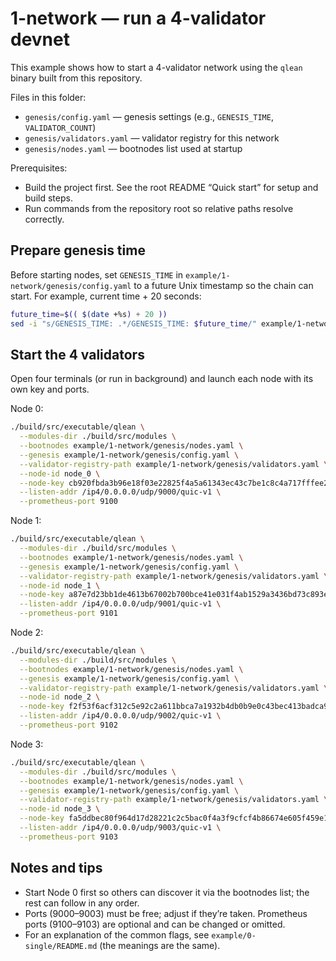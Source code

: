 # 1-network — run a 4-validator devnet

This example shows how to start a 4-validator network using the `qlean` binary built from this repository.

Files in this folder:
- `genesis/config.yaml` — genesis settings (e.g., `GENESIS_TIME`, `VALIDATOR_COUNT`)
- `genesis/validators.yaml` — validator registry for this network
- `genesis/nodes.yaml` — bootnodes list used at startup

Prerequisites:
- Build the project first. See the root README “Quick start” for setup and build steps.
- Run commands from the repository root so relative paths resolve correctly.

## Prepare genesis time

Before starting nodes, set `GENESIS_TIME` in `example/1-network/genesis/config.yaml` to a future Unix timestamp so the chain can start. For example, current time + 20 seconds:

```bash
future_time=$(( $(date +%s) + 20 ))
sed -i "s/GENESIS_TIME: .*/GENESIS_TIME: $future_time/" example/1-network/genesis/config.yaml
```

## Start the 4 validators

Open four terminals (or run in background) and launch each node with its own key and ports.

Node 0:

```bash
./build/src/executable/qlean \
  --modules-dir ./build/src/modules \
  --bootnodes example/1-network/genesis/nodes.yaml \
  --genesis example/1-network/genesis/config.yaml \
  --validator-registry-path example/1-network/genesis/validators.yaml \
  --node-id node_0 \
  --node-key cb920fbda3b96e18f03e22825f4a5a61343ec43c7be1c8c4a717fffee2f4c4ce \
  --listen-addr /ip4/0.0.0.0/udp/9000/quic-v1 \
  --prometheus-port 9100
```

Node 1:

```bash
./build/src/executable/qlean \
  --modules-dir ./build/src/modules \
  --bootnodes example/1-network/genesis/nodes.yaml \
  --genesis example/1-network/genesis/config.yaml \
  --validator-registry-path example/1-network/genesis/validators.yaml \
  --node-id node_1 \
  --node-key a87e7d23bb1de4613b67002b700bce41e031f4ab1529a3436bd73c893ea039b3 \
  --listen-addr /ip4/0.0.0.0/udp/9001/quic-v1 \
  --prometheus-port 9101
```

Node 2:

```bash
./build/src/executable/qlean \
  --modules-dir ./build/src/modules \
  --bootnodes example/1-network/genesis/nodes.yaml \
  --genesis example/1-network/genesis/config.yaml \
  --validator-registry-path example/1-network/genesis/validators.yaml \
  --node-id node_2 \
  --node-key f2f53f6acf312c5e92c2a611bbca7a1932b4db0b9e0c43bec413badca9b76760 \
  --listen-addr /ip4/0.0.0.0/udp/9002/quic-v1 \
  --prometheus-port 9102
```

Node 3:

```bash
./build/src/executable/qlean \
  --modules-dir ./build/src/modules \
  --bootnodes example/1-network/genesis/nodes.yaml \
  --genesis example/1-network/genesis/config.yaml \
  --validator-registry-path example/1-network/genesis/validators.yaml \
  --node-id node_3 \
  --node-key fa5ddbec80f964d17d28221c2c5bac0f4a3f9cfcf4b86674e605f459e195a1c4 \
  --listen-addr /ip4/0.0.0.0/udp/9003/quic-v1 \
  --prometheus-port 9103
```

## Notes and tips

- Start Node 0 first so others can discover it via the bootnodes list; the rest can follow in any order.
- Ports (9000–9003) must be free; adjust if they’re taken. Prometheus ports (9100–9103) are optional and can be changed or omitted.
- For an explanation of the common flags, see `example/0-single/README.md` (the meanings are the same).
